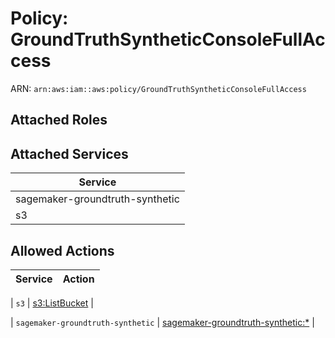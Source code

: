 # Policy: GroundTruthSyntheticConsoleFullAccess

ARN: `arn:aws:iam::aws:policy/GroundTruthSyntheticConsoleFullAccess`

## Attached Roles

## Attached Services

| Service |
|---------|
| sagemaker-groundtruth-synthetic |
| s3 |

## Allowed Actions

| Service | Action |
|:-------:|--------|

| `s3` | [s3:ListBucket](../actions.md#s3:listbucket) |

| `sagemaker-groundtruth-synthetic` | [sagemaker-groundtruth-synthetic:*](../actions.md#sagemaker-groundtruth-synthetic:all) |
